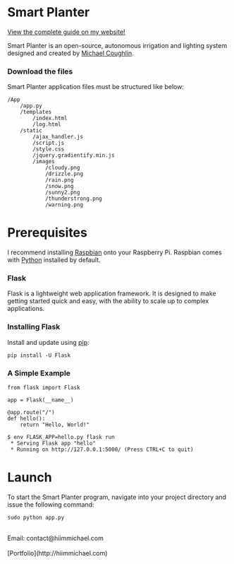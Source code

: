 # Smart Planter
[View the complete guide on my website!](https://blog.hiimmichael.com/articles/smart-planter.html)

Smart Planter is an open-source, autonomous irrigation and lighting system designed and created by [Michael Coughlin](https://hiimmichael.com).

### Download the files

Smart Planter application files must be structured like below:

    /App
        /app.py
        /templates
            /index.html
            /log.html
        /static
            /ajax_handler.js
            /script.js
            /style.css
            /jquery.gradientify.min.js
            /images
                /cloudy.png
                /drizzle.png
                /rain.png
                /snow.png
                /sunny2.png
                /thunderstrong.png
                /warning.png
            

# Prerequisites 

I recommend installing [Raspbian](https://www.raspberrypi.org/documentation/installation/) onto your Raspberry Pi. 
Raspbian comes with [Python](https://www.codecademy.com/articles/install-python) installed by default.

### Flask

Flask is a lightweight web application framework. It is designed
to make getting started quick and easy, with the ability to scale up to
complex applications. 

### Installing Flask

Install and update using [pip](https://pypi.org/project/pip/):

    pip install -U Flask

### A Simple Example

    from flask import Flask

    app = Flask(__name__)

    @app.route("/")
    def hello():
        return "Hello, World!"

    $ env FLASK_APP=hello.py flask run
     * Serving Flask app "hello"
     * Running on http://127.0.0.1:5000/ (Press CTRL+C to quit)

# Launch

To start the Smart Planter program, navigate into your project directory and issue the following command:

    sudo python app.py
<br /> 
Email: contact@hiimmichael.com <br /> 
<br /> 
[Portfolio](http://hiimmichael.com) <br /> 


